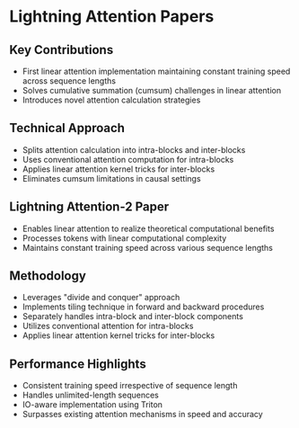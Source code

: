 # Lightning Attention Papers

## Key Contributions
- First linear attention implementation maintaining constant training speed across sequence lengths
- Solves cumulative summation (cumsum) challenges in linear attention
- Introduces novel attention calculation strategies

## Technical Approach
- Splits attention calculation into intra-blocks and inter-blocks
- Uses conventional attention computation for intra-blocks
- Applies linear attention kernel tricks for inter-blocks
- Eliminates cumsum limitations in causal settings

## Lightning Attention-2 Paper
- Enables linear attention to realize theoretical computational benefits
- Processes tokens with linear computational complexity
- Maintains constant training speed across various sequence lengths

## Methodology
- Leverages "divide and conquer" approach
- Implements tiling technique in forward and backward procedures
- Separately handles intra-block and inter-block components
- Utilizes conventional attention for intra-blocks
- Applies linear attention kernel tricks for inter-blocks
  
## Performance Highlights
- Consistent training speed irrespective of sequence length
- Handles unlimited-length sequences
- IO-aware implementation using Triton
- Surpasses existing attention mechanisms in speed and accuracy


